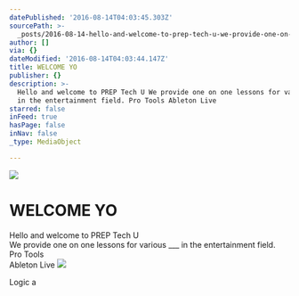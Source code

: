 ```yaml
---
datePublished: '2016-08-14T04:03:45.303Z'
sourcePath: >-
  _posts/2016-08-14-hello-and-welcome-to-prep-tech-u-we-provide-one-on-one-less.md
author: []
via: {}
dateModified: '2016-08-14T04:03:44.147Z'
title: WELCOME YO
publisher: {}
description: >-
  Hello and welcome to PREP Tech U We provide one on one lessons for various ___
  in the entertainment field. Pro Tools Ableton Live
starred: false
inFeed: true
hasPage: false
inNav: false
_type: MediaObject

---
```

![](https://the-grid-user-content.s3-us-west-2.amazonaws.com/ab3050b0-ff37-45dc-96c4-19fc5dfb08a9.jpg)

# WELCOME YO

Hello and welcome to PREP Tech U  
We provide one on one lessons for various \_\_\_ in the entertainment field.  
Pro Tools  
Ableton Live
![](https://the-grid-user-content.s3-us-west-2.amazonaws.com/30229007-ff00-4846-b225-b5d6df3c1337.jpg)

Logic a